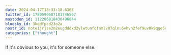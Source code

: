 ```yaml
---
date: 2024-04-17T13:33:18.636Z
twitter_id: 1780590687181746567
mastodon_id: 112286818430496844
bluesky_id: 3kqdfpcd23o2a
nostr_id: note1jrjse2m2eugdddxd2ylwtunfqfnmlv07qlnu6vhvn2fef9uv0k9qge5r93
categories: ["thought"]
---
```

If it's obvious to you, it's for someone else.
